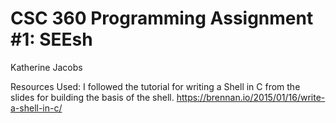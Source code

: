 # CSC 360 Programming Assignment #1: SEEsh
Katherine Jacobs

Resources Used:
I followed the tutorial for writing a Shell in C from the slides for building the basis of the shell. 
https://brennan.io/2015/01/16/write-a-shell-in-c/



